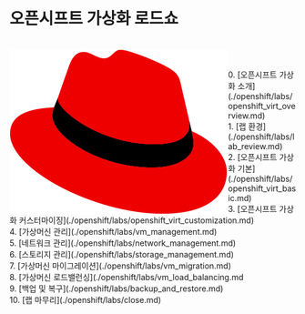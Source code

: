 # 오픈시프트 가상화 로드쇼
<br>
<img align="left" src="./common-images/Logo-Red_Hat-Hat_icon-Standard-RGB.png" title="100px" alt="안녕"> <br>
<br>
0. [오픈시프트 가상화 소개](./openshift/labs/openshift_virt_overview.md) <br>
1. [랩 환경](./openshift/labs/lab_review.md) <br>
2. [오픈시프트 가상화 기본](./openshift/labs/openshift_virt_basic.md) <br>
3. [오픈시프트 가상화 커스터마이징](./openshift/labs/openshift_virt_customization.md) <br>
4. [가상머신 관리](./openshift/labs/vm_management.md) <br>
5. [네트워크 관리](./openshift/labs/network_management.md) <br>
6. [스토리지 관리](./openshift/labs/storage_management.md) <br>
7. [가상머신 마이그레이션](./openshift/labs/vm_migration.md) <br>
8. [가상머신 로드밸런싱](./openshift/labs/vm_load_balancing.md <br>
9. [백업 및 복구](./openshift/labs/backup_and_restore.md) <br>
10. [랩 마무리](./openshift/labs/close.md) <br>
